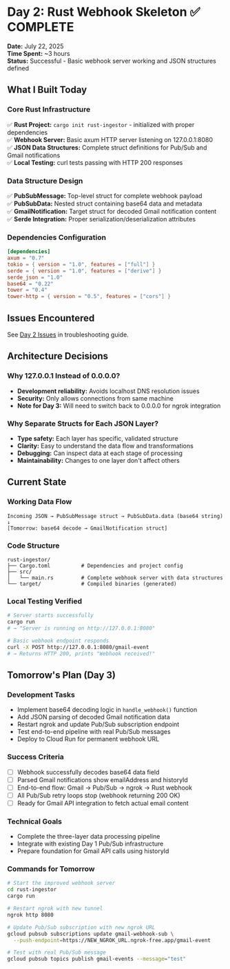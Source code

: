 # Day 2: Rust Webhook Skeleton ✅ COMPLETE

**Date:** July 22, 2025  
**Time Spent:** ~3 hours  
**Status:** Successful - Basic webhook server working and JSON structures defined

## What I Built Today

### Core Rust Infrastructure
✅ **Rust Project:** `cargo init rust-ingestor` - initialized with proper dependencies  
✅ **Webhook Server:** Basic axum HTTP server listening on 127.0.0.1:8080  
✅ **JSON Data Structures:** Complete struct definitions for Pub/Sub and Gmail notifications  
✅ **Local Testing:** curl tests passing with HTTP 200 responses  

### Data Structure Design
✅ **PubSubMessage:** Top-level struct for complete webhook payload  
✅ **PubSubData:** Nested struct containing base64 data and metadata  
✅ **GmailNotification:** Target struct for decoded Gmail notification content  
✅ **Serde Integration:** Proper serialization/deserialization attributes  

### Dependencies Configuration
```toml
[dependencies]
axum = "0.7"
tokio = { version = "1.0", features = ["full"] }
serde = { version = "1.0", features = ["derive"] }
serde_json = "1.0"
base64 = "0.22"
tower = "0.4"
tower-http = { version = "0.5", features = ["cors"] }
```

## Issues Encountered
See [Day 2 Issues](../troubleshooting.md#day-2-issues) in troubleshooting guide.  

## Architecture Decisions

### Why 127.0.0.1 Instead of 0.0.0.0?
- **Development reliability:** Avoids localhost DNS resolution issues
- **Security:** Only allows connections from same machine
- **Note for Day 3:** Will need to switch back to 0.0.0.0 for ngrok integration

### Why Separate Structs for Each JSON Layer?
- **Type safety:** Each layer has specific, validated structure
- **Clarity:** Easy to understand the data flow and transformations
- **Debugging:** Can inspect data at each stage of processing
- **Maintainability:** Changes to one layer don't affect others

## Current State

### Working Data Flow
```
Incoming JSON → PubSubMessage struct → PubSubData.data (base64 string)
↓
[Tomorrow: base64 decode → GmailNotification struct]
```

### Code Structure
```
rust-ingestor/
├── Cargo.toml          # Dependencies and project config
├── src/
│   └── main.rs         # Complete webhook server with data structures
└── target/             # Compiled binaries (generated)
```

### Local Testing Verified
```bash
# Server starts successfully
cargo run
# → "Server is running on http://127.0.0.1:8080"

# Basic webhook endpoint responds
curl -X POST http://127.0.0.1:8080/gmail-event
# → Returns HTTP 200, prints "Webhook received!"
```

## Tomorrow's Plan (Day 3)

### Development Tasks
- Implement base64 decoding logic in `handle_webhook()` function
- Add JSON parsing of decoded Gmail notification data
- Restart ngrok and update Pub/Sub subscription endpoint
- Test end-to-end pipeline with real Pub/Sub messages
- Deploy to Cloud Run for permanent webhook URL

### Success Criteria
- [ ] Webhook successfully decodes base64 data field
- [ ] Parsed Gmail notifications show emailAddress and historyId
- [ ] End-to-end flow: Gmail → Pub/Sub → ngrok → Rust webhook
- [ ] All Pub/Sub retry loops stop (webhook returning 200 OK)
- [ ] Ready for Gmail API integration to fetch actual email content

### Technical Goals
- Complete the three-layer data processing pipeline
- Integrate with existing Day 1 Pub/Sub infrastructure
- Prepare foundation for Gmail API calls using historyId

### Commands for Tomorrow
```bash
# Start the improved webhook server
cd rust-ingestor
cargo run

# Restart ngrok with new tunnel
ngrok http 8080

# Update Pub/Sub subscription with new ngrok URL
gcloud pubsub subscriptions update gmail-webhook-sub \
  --push-endpoint=https://NEW_NGROK_URL.ngrok-free.app/gmail-event

# Test with real Pub/Sub message
gcloud pubsub topics publish gmail-events --message="test"
```